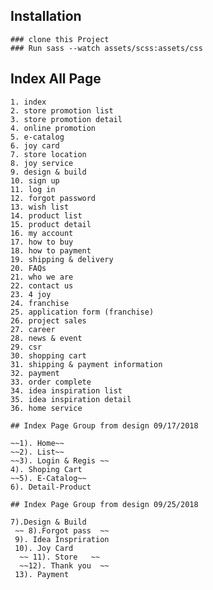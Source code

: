 ## Installation

    ### clone this Project
    ### Run sass --watch assets/scss:assets/css

## Index All Page 

    1. index
    2. store promotion list
    3. store promotion detail
    4. online promotion
    5. e-catalog
    6. joy card
    7. store location
    8. joy service
    9. design & build
    10. sign up
    11. log in
    12. forgot password
    13. wish list
    14. product list
    15. product detail
    16. my account
    17. how to buy
    18. how to payment
    19. shipping & delivery
    20. FAQs
    21. who we are
    22. contact us
    23. 4 joy
    24. franchise
    25. application form (franchise)
    26. project sales
    27. career
    28. news & event
    29. csr
    30. shopping cart
    31. shipping & payment information
    32. payment
    33. order complete
    34. idea inspiration list
    35. idea inspiration detail
    36. home service
    
    ## Index Page Group from design 09/17/2018

    ~~1). Home~~
    ~~2). List~~
    ~~3). Login & Regis ~~
    4). Shoping Cart
    ~~5). E-Catalog~~
    6). Detail-Product
    
    ## Index Page Group from design 09/25/2018
    
    7).Design & Build
     ~~ 8).Forgot pass  ~~
     9). Idea Inspriration
     10). Joy Card
      ~~ 11). Store   ~~
      ~~12). Thank you  ~~
     13). Payment
